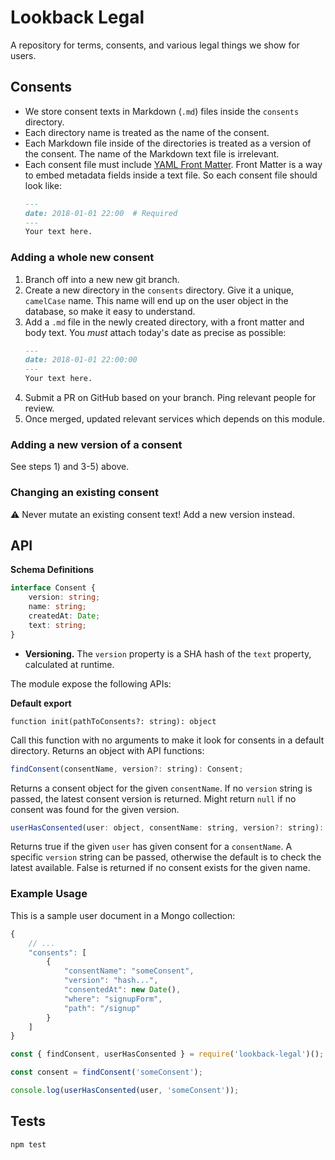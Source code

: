 # Lookback Legal

A repository for terms, consents, and various legal things we show for users.

## Consents

- We store consent texts in Markdown (`.md`) files inside the `consents` directory.
- Each directory name is treated as the name of the consent.
- Each Markdown file inside of the directories is treated as a version of the consent. The name of the Markdown text file is irrelevant.
- Each consent file must include [YAML Front Matter](https://jekyllrb.com/docs/frontmatter/). Front Matter is a way to embed metadata fields inside a text file. So each consent file should look like:
    ```markdown
    ---
    date: 2018-01-01 22:00  # Required
    ---
    Your text here.
    ```

### Adding a whole new consent

1. Branch off into a new new git branch.
2. Create a new directory in the `consents` directory. Give it a unique, `camelCase` name. This name will end up on the user object in the database, so make it easy to understand.
3. Add a `.md` file in the newly created directory, with a front matter and body text. You *must* attach today's date as precise as possible:
    ```markdown
    ---
    date: 2018-01-01 22:00:00
    ---
    Your text here.
    ```
4. Submit a PR on GitHub based on your branch. Ping relevant people for review.
5. Once merged, updated relevant services which depends on this module.

### Adding a new version of a consent

See steps 1) and 3-5) above.

### Changing an existing consent

⚠️ Never mutate an existing consent text! Add a new version instead.

## API

**Schema Definitions**

```ts
interface Consent {
    version: string;
    name: string;
    createdAt: Date;
    text: string;
}
```

- **Versioning.** The `version` property is a SHA hash of the `text` property, calculated at runtime.

The module expose the following APIs:

**Default export**

```
function init(pathToConsents?: string): object
```

Call this function with no arguments to make it look for consents in a default directory. Returns an object with API functions:

```js
findConsent(consentName, version?: string): Consent;
```
Returns a consent object for the given `consentName`. If no `version` string is passed, the latest consent version is returned. Might return `null` if no consent was found for the given version.

```js
userHasConsented(user: object, consentName: string, version?: string): boolean;
```
Returns true if the given `user` has given consent for a `consentName`. A specific `version` string can be passed, otherwise the default is to check the latest available. False is returned if no consent exists for the given name.

### Example Usage

This is a sample user document in a Mongo collection:

```js
{
    // ...
    "consents": [
        {
            "consentName": "someConsent",
            "version": "hash...",
            "consentedAt": new Date(),
            "where": "signupForm",
            "path": "/signup"
        }
    ]
}
```

```js
const { findConsent, userHasConsented } = require('lookback-legal')();

const consent = findConsent('someConsent');

console.log(userHasConsented(user, 'someConsent'));
```


## Tests

```
npm test
```

